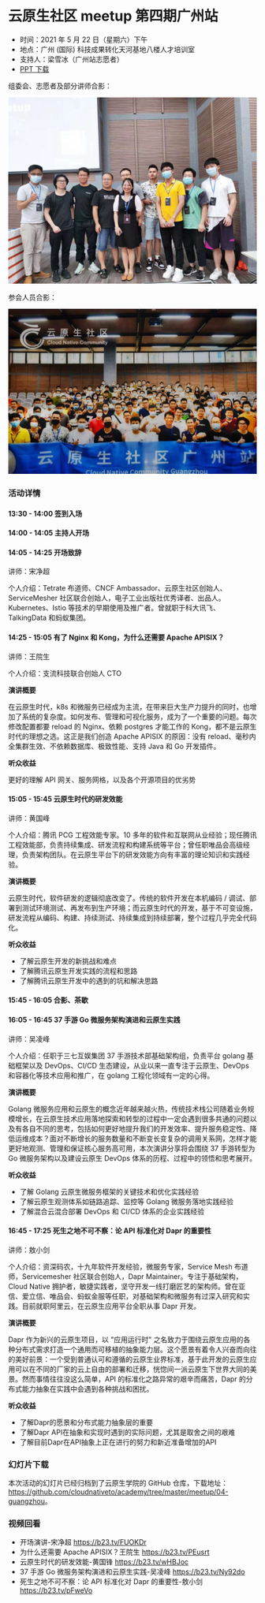 # 云原生社区 meetup 第四期广州站

* 时间：2021 年 5 月 22 日（星期六）下午
* 地点：广州 (国际) 科技成果转化天河基地八楼人才培训室
* 支持人：梁雪冰（广州站志愿者）
* [PPT 下载](https://github.com/cloudnativeto/academy/tree/master/meetup/04-guangzhou)

组委会、志愿者及部分讲师合影：

![云原生社区广州站志愿者及讲师合影](guanghzouzhou-volunteer.jpeg)

参会人员合影：

![云原生社区广州站合影](guangzhou.jpeg)

### 活动详情

#### 13:30 - 14:00 签到入场  

#### 14:00 - 14:05 主持人开场

#### 14:05 - 14:25 开场致辞

讲师：宋净超

个人介绍：Tetrate 布道师、CNCF Ambassador、云原生社区创始人、ServiceMesher 社区联合创始人，电子工业出版社优秀译者、出品人。Kubernetes、Istio 等技术的早期使用及推广者。曾就职于科大讯飞、TalkingData 和蚂蚁集团。

#### 14:25 - 15:05 有了 Nginx 和 Kong，为什么还需要 Apache APISIX？

讲师：王院生

个人介绍：支流科技联合创始人 CTO

**演讲概要**

在云原生时代，k8s 和微服务已经成为主流，在带来巨大生产力提升的同时，也增加了系统的复杂度。如何发布、管理和可视化服务，成为了一个重要的问题。每次修改配置都要 reload 的 Nginx、依赖 postgres 才能工作的 Kong，都不是云原生时代的理想之选。这正是我们创造 Apache APISIX 的原因：没有 reload、毫秒内全集群生效、不依赖数据库、极致性能、支持 Java 和 Go 开发插件。

**听众收益**

更好的理解 API 网关、服务网格，以及各个开源项目的优劣势

#### 15:05 - 15:45 云原生时代的研发效能

讲师：黄国峰

个人介绍：腾讯 PCG 工程效能专家。10 多年的软件和互联网从业经验；现任腾讯工程效能部，负责持续集成、研发流程和构建系统等平台；曾任职唯品会高级经理，负责架构团队。在云原生平台下的研发效能方向有丰富的理论知识和实践经验。

**演讲概要**

云原生时代，软件研发的逻辑彻底改变了。传统的软件开发在本机编码 / 调试、部署到测试环境测试、再发布到生产环境；而云原生时代的开发，基于不可变设施，研发流程从编码、构建、持续测试、持续集成到持续部署，整个过程几乎完全代码化。

**听众收益**

* 了解云原生开发的新挑战和难点
* 了解腾讯云原生开发实践的流程和思路
* 了解腾讯云原生开发中的遇到的坑和解决思路

#### 15:45 - 16:05 合影、茶歇

#### 16:05 - 16:45 37 手游 Go 微服务架构演进和云原生实践

讲师：吴凌峰

个人介绍：任职于三七互娱集团 37 手游技术部基础架构组，负责平台 golang 基础框架以及 DevOps、CI/CD 生态建设，从业以来一直专注于云原生、DevOps 和容器化等技术应用和推广，在 golang 工程化领域有一定的心得。

**演讲概要**

Golang 微服务应用和云原生的概念近年越来越火热，传统技术栈公司随着业务规模增长，在云原生技术应用落地探索和转型的过程中一定会遇到很多共通的问题以及有各自不同的思考，包括如何更好地提升我们的开发效率、提升服务稳定性、降低运维成本？面对不断增长的服务数量和不断变长变复杂的调用关系网，怎样才能更好地观测、管理和保证核心服务高可用，本次演讲分享将会围绕 37 手游转型为 Go 微服务架构以及建设云原生 DevOps 体系的历程、过程中的领悟和思考展开。

**听众收益**

* 了解 Golang 云原生微服务框架的关键技术和优化实践经验
* 了解云原生观测体系如链路追踪、监控等 Golang 微服务落地实践经验
* 了解混合云混合部署 DevOps 和 CI/CD 体系的企业实践经验

#### 16:45 - 17:25 死生之地不可不察：论 API 标准化对 Dapr 的重要性

讲师：敖小剑

个人介绍：资深码农，十九年软件开发经验，微服务专家，Service Mesh 布道师，Servicemesher 社区联合创始人，Dapr Maintainer。专注于基础架构，Cloud Native 拥护者，敏捷实践者，坚守开发一线打磨匠艺的架构师。曾在亚信、爱立信、唯品会、蚂蚁金服等任职，对基础架构和微服务有过深入研究和实践。目前就职阿里云，在云原生应用平台全职从事 Dapr 开发。

**演讲概要**

Dapr 作为新兴的云原生项目，以 "应用运行时" 之名致力于围绕云原生应用的各种分布式需求打造一个通用而可移植的抽象能力层。这个愿景有着令人兴奋而向往的美好前景：一个受到普通认可和遵循的云原生业界标准，基于此开发的云原生应用可以在不同的厂家的云上自由的部署和迁移，恍惚间一派云原生下世界大同的美景。然而事情往往没这么简单，API 的标准化之路异常的艰辛而痛苦，Dapr 的分布式能力抽象在实践中会遇到各种挑战和困扰。

**听众收益**

* 了解Dapr的愿景和分布式能力抽象层的重要
* 了解Dapr API在抽象和实现时遇到的实际问题，尤其是取舍之间的艰难
* 了解目前Dapr在API抽象上正在进行的努力和新近准备增加的API

### 幻灯片下载

本次活动的幻灯片已经归档到了云原生学院的 GitHub 仓库，下载地址：<https://github.com/cloudnativeto/academy/tree/master/meetup/04-guangzhou>。

### 视频回看

* 开场演讲-宋净超 https://b23.tv/FUOKDr
* 为什么还需要 Apache APISIX？王院生 https://b23.tv/PEusrt
* 云原生时代的研发效能-黄国锋 https://b23.tv/wHBJoc
* 37 手游 Go 微服务架构演进和云原生实践-吴凌峰 https://b23.tv/Ny92do
* 死生之地不可不察：论 API 标准化对 Dapr 的重要性-敖小剑 https://b23.tv/pFweVo
